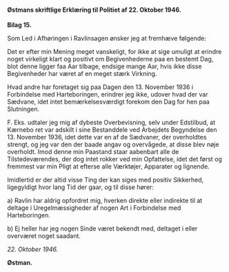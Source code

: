 #### Østmans skriftlige Erklæring til Politiet af 22. Oktober 1946.

**Bilag 15.**

Som Led i Afhøringen i Ravlinsagen ønsker jeg at fremhæve følgende:

Det er efter min Mening meget vanskeligt, for ikke at sige umuligt at erindre noget virkeligt klart og positivt om Begivenhederne paa en bestemt Dag, blot denne ligger faa Aar tilbage, endsige mange Aar, hvis ikke disse Begivenheder har været af en meget stærk Virkning.

Hvad andre har foretaget sig paa Dagen den 13. November 1936 i Forbindelse med Harteboringen, erindrer jeg ikke, udover hvad der var Sædvane, idet intet bemærkelsesværdigt forekom den Dag for hen paa Slutningen.

F. Eks. udtaler jeg mig af dybeste Overbevisning, selv under Edstilbud, at Kærnebo ret var adskilt i sine Bestanddele ved Arbejdets Begyndelse den 13. November 1936, idet dette var en af de Sædvaner, der overholdtes strengt, og jeg var den der baade angav og overvågede, at disse blev nøje overholdt. Imod denne min Paastand staar aabenbart alle de Tilstedeværendes, der dog intet rokker ved min Opfattelse, idet det først og fremmest var min Pligt at efterse alle Værktøjer, Apparater og lignende.

Imidlertid er der altid visse Ting der kan siges med positiv Sikkerhed, ligegyldigt hvor lang Tid der gaar, og til disse hører:  

 a) Ravlin har aldrig opfordret mig, hverken direkte eller indirekte til at deltage i Uregelmæssigheder af nogen Art i Forbindelse med Harteboringen.
 
 b) Ej heller har jeg nogen Sinde været bekendt med, deltaget i eller overværet noget saadant.

*22. Oktober 1946.*

**Østman.**